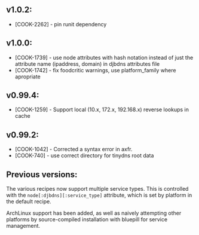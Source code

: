 ## v1.0.2:

* [COOK-2262] - pin runit dependency

## v1.0.0:

* [COOK-1739] - use node attributes with hash notation instead of just
  the attribute name (ipaddress, domain) in djbdns attributes file
* [COOK-1742] - fix foodcritic warnings, use platform_family where
  apropriate

## v0.99.4:

* [COOK-1259] - Support local (10.x, 172.x, 192.168.x) reverse lookups
  in cache

## v0.99.2:

* [COOK-1042] - Corrected a syntax error in axfr.
* [COOK-740] - use correct directory for tinydns root data

## Previous versions:

The various recipes now support multiple service types. This is controlled with the `node[:djbdns][:service_type]` attribute, which is set by platform in the default recipe.

ArchLinux support has been added, as well as naively attempting other platforms by source-compiled installation with bluepill for service management.
